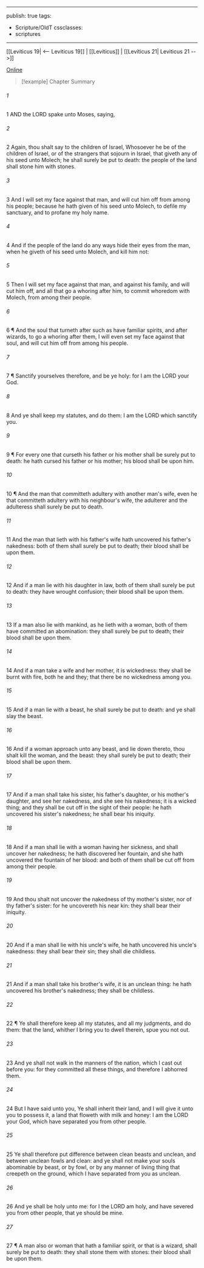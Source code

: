 

---
publish: true
tags:
  - Scripture/OldT
cssclasses:
  - scriptures
---
[[Leviticus 19| <-- Leviticus 19]] | [[Leviticus]] | [[Leviticus 21| Leviticus 21 -->]]

[Online](https://churchofjesuschrist.org/study/scriptures/ot/lev/20?lang=eng)

>[!example] Chapter Summary
>
###### 1
1 AND the LORD spake unto Moses, saying,
###### 2
2 Again, thou shalt say to the children of Israel, Whosoever he be of the children of Israel, or of the strangers that sojourn in Israel, that giveth any of his seed unto Molech; he shall surely be put to death: the people of the land shall stone him with stones.
###### 3
3 And I will set my face against that man, and will cut him off from among his people; because he hath given of his seed unto Molech, to defile my sanctuary, and to profane my holy name.
###### 4
4 And if the people of the land do any ways hide their eyes from the man, when he giveth of his seed unto Molech, and kill him not:
###### 5
5 Then I will set my face against that man, and against his family, and will cut him off, and all that go a whoring after him, to commit whoredom with Molech, from among their people.
###### 6
6 ¶ And the soul that turneth after such as have familiar spirits, and after wizards, to go a whoring after them, I will even set my face against that soul, and will cut him off from among his people.
###### 7
7 ¶ Sanctify yourselves therefore, and be ye holy: for I am the LORD your God.
###### 8
8 And ye shall keep my statutes, and do them: I am the LORD which sanctify you.
###### 9
9 ¶ For every one that curseth his father or his mother shall be surely put to death: he hath cursed his father or his mother; his blood shall be upon him.
###### 10
10 ¶ And the man that committeth adultery with another man's wife, even he that committeth adultery with his neighbour's wife, the adulterer and the adulteress shall surely be put to death.
###### 11
11 And the man that lieth with his father's wife hath uncovered his father's nakedness: both of them shall surely be put to death; their blood shall be upon them.
###### 12
12 And if a man lie with his daughter in law, both of them shall surely be put to death: they have wrought confusion; their blood shall be upon them.
###### 13
13 If a man also lie with mankind, as he lieth with a woman, both of them have committed an abomination: they shall surely be put to death; their blood shall be upon them.
###### 14
14 And if a man take a wife and her mother, it is wickedness: they shall be burnt with fire, both he and they; that there be no wickedness among you.
###### 15
15 And if a man lie with a beast, he shall surely be put to death: and ye shall slay the beast.
###### 16
16 And if a woman approach unto any beast, and lie down thereto, thou shalt kill the woman, and the beast: they shall surely be put to death; their blood shall be upon them.
###### 17
17 And if a man shall take his sister, his father's daughter, or his mother's daughter, and see her nakedness, and she see his nakedness; it is a wicked thing; and they shall be cut off in the sight of their people: he hath uncovered his sister's nakedness; he shall bear his iniquity.
###### 18
18 And if a man shall lie with a woman having her sickness, and shall uncover her nakedness; he hath discovered her fountain, and she hath uncovered the fountain of her blood: and both of them shall be cut off from among their people.
###### 19
19 And thou shalt not uncover the nakedness of thy mother's sister, nor of thy father's sister: for he uncovereth his near kin: they shall bear their iniquity.
###### 20
20 And if a man shall lie with his uncle's wife, he hath uncovered his uncle's nakedness: they shall bear their sin; they shall die childless.
###### 21
21 And if a man shall take his brother's wife, it is an unclean thing: he hath uncovered his brother's nakedness; they shall be childless.
###### 22
22 ¶ Ye shall therefore keep all my statutes, and all my judgments, and do them: that the land, whither I bring you to dwell therein, spue you not out.
###### 23
23 And ye shall not walk in the manners of the nation, which I cast out before you: for they committed all these things, and therefore I abhorred them.
###### 24
24 But I have said unto you, Ye shall inherit their land, and I will give it unto you to possess it, a land that floweth with milk and honey: I am the LORD your God, which have separated you from other people.
###### 25
25 Ye shall therefore put difference between clean beasts and unclean, and between unclean fowls and clean: and ye shall not make your souls abominable by beast, or by fowl, or by any manner of living thing that creepeth on the ground, which I have separated from you as unclean.
###### 26
26 And ye shall be holy unto me: for I the LORD am holy, and have severed you from other people, that ye should be mine.
###### 27
27 ¶ A man also or woman that hath a familiar spirit, or that is a wizard, shall surely be put to death: they shall stone them with stones: their blood shall be upon them.




